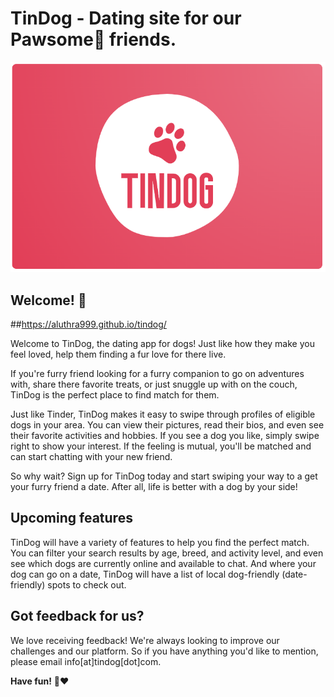 # TinDog - Dating site for our Pawsome🐾 friends.

![TinDog Logo](./images/Logo.png)

## Welcome! 👋

##https://aluthra999.github.io/tindog/

Welcome to TinDog, the dating app for dogs! Just like how they make you feel loved, help them finding a fur love for there live.

If you're furry friend looking for a furry companion to go on adventures with, share there favorite treats, or just snuggle up with on the couch, TinDog is the perfect place to find match for them.

Just like Tinder, TinDog makes it easy to swipe through profiles of eligible dogs in your area. You can view their pictures, read their bios, and even see their favorite activities and hobbies. If you see a dog you like, simply swipe right to show your interest. If the feeling is mutual, you'll be matched and can start chatting with your new friend.

So why wait? Sign up for TinDog today and start swiping your way to a get your furry friend a date. After all, life is better with a dog by your side!

## Upcoming features

TinDog will have a variety of features to help you find the perfect match. You can filter your search results by age, breed, and activity level, and even see which dogs are currently online and available to chat. And where your dog can go on a date, TinDog will have a list of local dog-friendly (date-friendly) spots to check out.

## Got feedback for us?

We love receiving feedback! We're always looking to improve our challenges and our platform. So if you have anything you'd like to mention, please email info[at]tindog[dot]com.

**Have fun!** 🐾❤️
